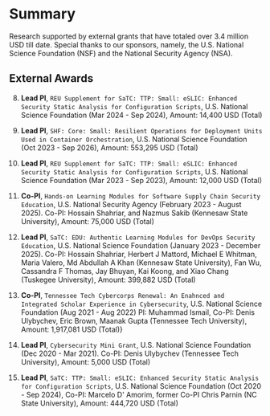 # Summary 

Research supported by external grants that have totaled over 3.4 million USD till date. Special thanks to our sponsors, namely, the U.S. National Science Foundation (NSF) and the National Security Agency (NSA).  

## External Awards 

8. **Lead PI**, `REU Supplement for SaTC: TTP: Small: eSLIC: Enhanced Security Static Analysis for Configuration Scripts`, U.S. National Science Foundation (Mar 2024 - Sep 2024), Amount: 14,400 USD (Total)

7. **Lead PI**, `SHF: Core: Small: Resilient Operations for Deployment Units Used in Container Orchestration`, U.S. National Science Foundation (Oct 2023 - Sep 2026), Amount: 553,295 USD (Total)

6. **Lead PI**, `REU Supplement for SaTC: TTP: Small: eSLIC: Enhanced Security Static Analysis for Configuration Scripts`, U.S. National Science Foundation (Mar 2023 - Sep 2023), Amount: 12,000 USD (Total)

5. **Co-PI**, `Hands-on Learning Modules for Software Supply Chain Security Education`, U.S. National Security Agency (February 2023 - August 2025). Co-PI: Hossain Shahriar, and Nazmus Sakib (Kennesaw State University), Amount: 75,000 USD (Total)
  
4. **Lead PI**, `SaTC: EDU: Authentic Learning Modules for DevOps Security Education`, U.S. National Science Foundation (January 2023 - December 2025). Co-PI: Hossain Shahriar, Herbert J Mattord, Michael E Whitman, Maria Valero, Md Abdullah A Khan (Kennesaw State University), Fan Wu, Cassandra F Thomas, Jay Bhuyan, Kai Koong, and Xiao Chang (Tuskegee University), Amount: 399,882 USD (Total)

3. **Co-PI**, `Tennessee Tech Cybercorps Renewal: An Enahnced and Integrated Scholar Experience in Cybersecurity`, U.S. National Science Foundation (Aug 2021 - Aug 2022) PI: Muhammad Ismail, Co-PI: Denis Ulybychev, Eric Brown, Maanak Gupta (Tennessee Tech University), Amount: 1,917,081 USD (Total)} 

2. **Lead PI**, `Cybersecurity Mini Grant`, U.S. National Science Foundation (Dec 2020 - Mar 2021). Co-PI: Denis Ulybychev (Tennessee Tech University), Amount: 5,000 USD (Total)

1. **Lead PI**, `SaTC: TTP: Small: eSLIC: Enhanced Security Static Analysis for Configuration Scripts`, U.S. National Science Foundation (Oct 2020 - Sep 2024), Co-PI: Marcelo D' Amorim, former Co-PI Chris Parnin (NC State University), Amount: 444,720 USD (Total)